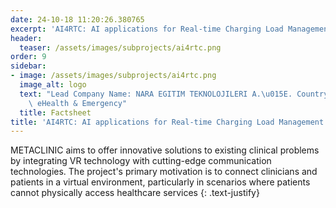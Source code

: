 ```yaml
---
date: 24-10-18 11:20:26.380765
excerpt: 'AI4RTC: AI applications for Real-time Charging Load Management'
header:
  teaser: /assets/images/subprojects/ai4rtc.png
order: 9
sidebar:
- image: /assets/images/subprojects/ai4rtc.png
  image_alt: logo
  text: "Lead Company Name: NARA EGITIM TEKNOLOJILERI A.\u015E. Country: Turkey Topic:\
    \ eHealth & Emergency"
  title: Factsheet
title: 'AI4RTC: AI applications for Real-time Charging Load Management'
---
```

METACLINIC aims to offer innovative solutions to existing clinical problems by integrating VR technology with cutting-edge communication technologies. The project's primary motivation is to connect clinicians and patients in a virtual environment, particularly in scenarios where patients cannot physically access healthcare services
{: .text-justify}

